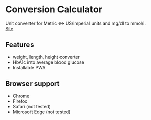 # Conversion Calculator

Unit converter for Metric ↔ US/Imperial units and mg/dl to mmol/l.  
[Site](https://cedmpi.github.io/)
## Features
- weight, length, height converter
- HbA1c into average blood glucose 
- Installable PWA


## Browser support

- Chrome
- Firefox
- Safari (not tested)
- Microsoft Edge (not tested)
